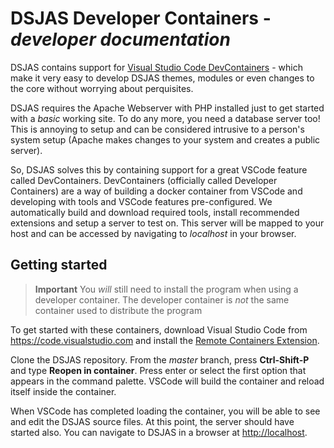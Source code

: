 # DSJAS Developer Containers - *developer documentation*

DSJAS contains support for [Visual Studio Code DevContainers](https://code.visualstudio.com/docs/remote/containers) - which make it very easy to develop DSJAS themes, modules or even changes to the core without worrying about perquisites.

DSJAS requires the Apache Webserver with PHP installed just to get started with a *basic* working site. To do any more, you need a database server too! This is annoying to setup and can be considered intrusive to a person's system setup (Apache makes changes to your system and creates a public server).

So, DSJAS solves this by containing support for a great VSCode feature called DevContainers. DevContainers (officially called Developer Containers) are a way of building a docker container from VSCode and developing with tools and VSCode features pre-configured. We automatically build and download required tools, install recommended extensions and setup a server to test on. This server will be mapped to your host and can be accessed by navigating to *localhost* in your browser.

## Getting started

> **Important** You *will* still need to install the program when using a developer container. The developer container is *not* the same container used to distribute the program

To get started with these containers, download Visual Studio Code from <https://code.visualstudio.com> and install the [Remote Containers Extension](https://marketplace.visualstudio.com/items?itemName=ms-vscode-remote.remote-containers).

Clone the DSJAS repository. From the *master* branch, press **Ctrl-Shift-P** and type **Reopen in container**. Press enter or select the first option that appears in the command palette. VSCode will build the container and reload itself inside the container.

When VSCode has completed loading the container, you will be able to see and edit the DSJAS source files. At this point, the server should have started also. You can navigate to DSJAS in a browser at <http://localhost>.
